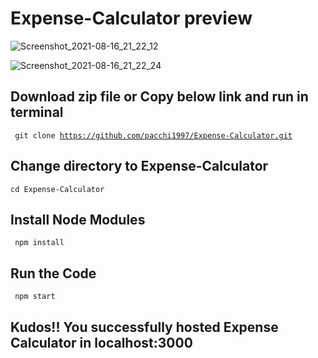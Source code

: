 # Expense-Calculator preview
![Screenshot_2021-08-16_21_22_12](https://user-images.githubusercontent.com/32808287/129609928-e9339e96-d5e0-4fe9-b6ae-d35d56e4d7c9.png)

![Screenshot_2021-08-16_21_22_24](https://user-images.githubusercontent.com/32808287/129609842-66278b36-6bb3-4a47-aa1d-64fc224d00d8.png)

## Download zip file or Copy below link and run in terminal
<code> git clone https://github.com/pacchi1997/Expense-Calculator.git </code>

## Change directory to Expense-Calculator
<code>cd Expense-Calculator</code>

## Install Node Modules
<code> npm install</code>

## Run the Code
<code> npm start </code>

## Kudos!! You successfully hosted Expense Calculator in localhost:3000
